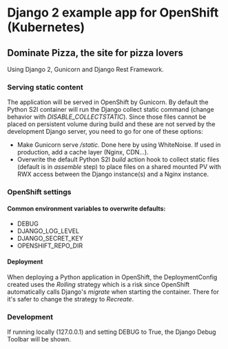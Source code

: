 # Django 2 example app for OpenShift (Kubernetes)

## Dominate Pizza, the site for pizza lovers
Using Django 2, Gunicorn and Django Rest Framework.

### Serving static content
The application will be served in OpenShift by Gunicorn. 
By default the Python S2I container will run the Django collect static command (change behavior with *DISABLE_COLLECTSTATIC*).
Since those files cannot be placed on persistent volume during build and these are not served by the development Django server, you need to go for one of these options:
- Make Gunicorn serve */static*. Done here by using WhiteNoise. If used in production, add a cache layer (Nginx, CDN...).
- Overwrite the default Python S2I *build* action hook to collect static files (default is in *assemble* step) to place files on a shared mounted PV with RWX access between the Django instance(s) and a Nginx instance.

### OpenShift settings

#### Common environment variables to overwrite defaults:
 - DEBUG
 - DJANGO_LOG_LEVEL
 - DJANGO_SECRET_KEY
 - OPENSHIFT_REPO_DIR
 
 #### Deployment
 When deploying a Python application in OpenShift, the DeploymentConfig created uses the *Rolling* strategy which is a risk since OpenShift automatically calls Django's *migrate* when starting the container. There for it's safer to change the strategy to *Recreate*.
 
 ### Development
 If running locally (127.0.0.1) and setting DEBUG to True, the Django Debug Toolbar will be shown.
